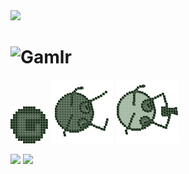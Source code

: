 <img src="https://avatars.githubusercontent.com/u/80379307?s=200&v=4">

# <img alt="Gamlr" title="Gamlr" src="https://github.com/Gamlr/gamlr.github.io/raw/main/logo.png">

<img src="https://github.com/Gamlr/ZombieAnts/raw/main/Animations/G/Default/000.png"> <img src="https://github.com/Gamlr/ZombieAnts/raw/main/2013-2014_base/Animations/Monster/Default/000.png"> <img src="https://github.com/Gamlr/ZombieAnts/raw/main/2013-2014_base/Animations/Player/Default/000.png">

<img src="https://github.com/Gamlr/Suckie/raw/master/Vida.png">

<img src="https://github.com/Gamlr/dark-shape/raw/main/Animations/Player/Default/000.png">
